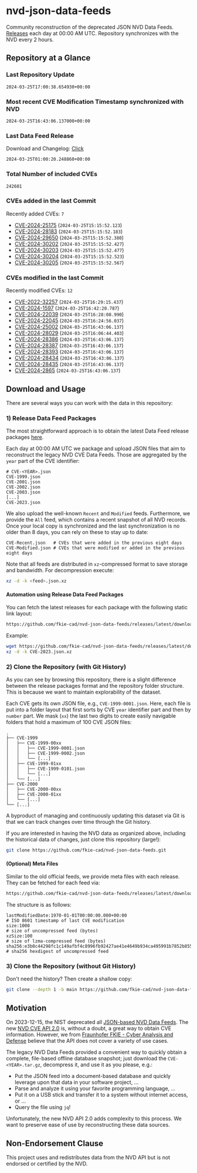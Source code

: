 # nvd-json-data-feeds

Community reconstruction of the deprecated JSON NVD Data Feeds. 
[Releases](https://github.com/fkie-cad/nvd-json-data-feeds/releases/latest) each day at 00:00 AM UTC.
Repository synchronizes with the NVD every 2 hours.

## Repository at a Glance

### Last Repository Update

```plain
2024-03-25T17:00:38.654930+00:00
```

### Most recent CVE Modification Timestamp synchronized with NVD

```plain
2024-03-25T16:43:06.137000+00:00
```

### Last Data Feed Release

Download and Changelog: [Click](https://github.com/fkie-cad/nvd-json-data-feeds/releases/latest)

```plain
2024-03-25T01:00:20.248860+00:00
```

### Total Number of included CVEs

```plain
242601
```

### CVEs added in the last Commit

Recently added CVEs: `7`

* [CVE-2024-25175](CVE-2024/CVE-2024-251xx/CVE-2024-25175.json) (`2024-03-25T15:15:52.123`)
* [CVE-2024-28183](CVE-2024/CVE-2024-281xx/CVE-2024-28183.json) (`2024-03-25T15:15:52.183`)
* [CVE-2024-29650](CVE-2024/CVE-2024-296xx/CVE-2024-29650.json) (`2024-03-25T15:15:52.380`)
* [CVE-2024-30202](CVE-2024/CVE-2024-302xx/CVE-2024-30202.json) (`2024-03-25T15:15:52.427`)
* [CVE-2024-30203](CVE-2024/CVE-2024-302xx/CVE-2024-30203.json) (`2024-03-25T15:15:52.477`)
* [CVE-2024-30204](CVE-2024/CVE-2024-302xx/CVE-2024-30204.json) (`2024-03-25T15:15:52.523`)
* [CVE-2024-30205](CVE-2024/CVE-2024-302xx/CVE-2024-30205.json) (`2024-03-25T15:15:52.567`)


### CVEs modified in the last Commit

Recently modified CVEs: `12`

* [CVE-2022-32257](CVE-2022/CVE-2022-322xx/CVE-2022-32257.json) (`2024-03-25T16:29:15.437`)
* [CVE-2024-1597](CVE-2024/CVE-2024-15xx/CVE-2024-1597.json) (`2024-03-25T16:42:20.787`)
* [CVE-2024-22039](CVE-2024/CVE-2024-220xx/CVE-2024-22039.json) (`2024-03-25T16:28:08.990`)
* [CVE-2024-22045](CVE-2024/CVE-2024-220xx/CVE-2024-22045.json) (`2024-03-25T16:24:56.037`)
* [CVE-2024-25002](CVE-2024/CVE-2024-250xx/CVE-2024-25002.json) (`2024-03-25T16:43:06.137`)
* [CVE-2024-28029](CVE-2024/CVE-2024-280xx/CVE-2024-28029.json) (`2024-03-25T16:06:44.403`)
* [CVE-2024-28386](CVE-2024/CVE-2024-283xx/CVE-2024-28386.json) (`2024-03-25T16:43:06.137`)
* [CVE-2024-28387](CVE-2024/CVE-2024-283xx/CVE-2024-28387.json) (`2024-03-25T16:43:06.137`)
* [CVE-2024-28393](CVE-2024/CVE-2024-283xx/CVE-2024-28393.json) (`2024-03-25T16:43:06.137`)
* [CVE-2024-28434](CVE-2024/CVE-2024-284xx/CVE-2024-28434.json) (`2024-03-25T16:43:06.137`)
* [CVE-2024-28435](CVE-2024/CVE-2024-284xx/CVE-2024-28435.json) (`2024-03-25T16:43:06.137`)
* [CVE-2024-2865](CVE-2024/CVE-2024-28xx/CVE-2024-2865.json) (`2024-03-25T16:43:06.137`)


## Download and Usage

There are several ways you can work with the data in this repository:

### 1) Release Data Feed Packages

The most straightforward approach is to obtain the latest Data Feed release packages [here](https://github.com/fkie-cad/nvd-json-data-feeds/releases/latest).

Each day at 00:00 AM UTC we package and upload JSON files that aim to reconstruct the legacy NVD CVE Data Feeds.
Those are aggregated by the `year` part of the CVE identifier:

```
# CVE-<YEAR>.json
CVE-1999.json
CVE-2001.json
CVE-2002.json
CVE-2003.json
[...]
CVE-2023.json
```

We also upload the well-known `Recent` and `Modified` feeds.
Furthermore, we provide the `All` feed, which contains a recent snapshot of all NVD records.
Once your local copy is synchronized and the last synchronization is no older than 8 days, you can rely on these to stay up to date:

```plain
CVE-Recent.json   # CVEs that were added in the previous eight days
CVE-Modified.json # CVEs that were modified or added in the previous eight days
```

Note that all feeds are distributed in `xz`-compressed format to save storage and bandwidth.
For decompression execute:

```sh
xz -d -k <feed>.json.xz
```


#### Automation using Release Data Feed Packages

You can fetch the latest releases for each package with the following static link layout:

```sh
https://github.com/fkie-cad/nvd-json-data-feeds/releases/latest/download/CVE-<YEAR>.json.xz
```

Example:

```sh
wget https://github.com/fkie-cad/nvd-json-data-feeds/releases/latest/download/CVE-2023.json.xz
xz -d -k CVE-2023.json.xz
```



### 2) Clone the Repository (with Git History)

As you can see by browsing this repository, there is a slight difference between the release packages format and the repository folder structure.
This is because we want to maintain explorability of the dataset.

Each CVE gets its own JSON file, e.g., `CVE-1999-0001.json`.
Here, each file is put into a folder layout that first sorts by CVE `year` identifier part and then by `number` part.
We mask (`xx`) the last two digits to create easily navigable folders that hold a maximum of 100 CVE JSON files:

```plain
.
├── CVE-1999
│   ├── CVE-1999-00xx
│   │   ├── CVE-1999-0001.json
│   │   ├── CVE-1999-0002.json
│   │   └── [...]
│   ├── CVE-1999-01xx
│   │   ├── CVE-1999-0101.json
│   │   └── [...]
│   └── [...]
├── CVE-2000
│   ├── CVE-2000-00xx
│   ├── CVE-2000-01xx
│   └── [...]
└── [...]
```

A byproduct of managing and continuously updating this dataset via Git is that we can track changes over time through the Git history.

If you are interested in having the NVD data as organized above, including the historical data of changes, just clone this repository (large!):

```sh
git clone https://github.com/fkie-cad/nvd-json-data-feeds.git
```

#### (Optional) Meta Files

Similar to the old official feeds, we provide meta files with each release. They can be fetched for each feed via:

```sh
https://github.com/fkie-cad/nvd-json-data-feeds/releases/latest/download/CVE-<YEAR>.meta
```

The structure is as follows:

```plain
lastModifiedDate:1970-01-01T00:00:00.000+00:00                          # ISO 8601 timestamp of last CVE modification
size:1000                                                               # size of uncompressed feed (bytes)
xzSize:100                                                              # size of lzma-compressed feed (bytes)
sha256:e3b0c44298fc1c149afbf4c8996fb92427ae41e4649b934ca495991b7852b855 # sha256 hexdigest of uncompressed feed
```


### 3) Clone the Repository (without Git History)

Don't need the history? Then create a shallow copy:

```sh
git clone --depth 1 -b main https://github.com/fkie-cad/nvd-json-data-feeds.git
```

## Motivation

On 2023-12-15, the NIST deprecated all [JSON-based NVD Data Feeds](https://nvd.nist.gov/vuln/data-feeds#divRetirementBanner-1).
The new [NVD CVE API 2.0](https://nvd.nist.gov/developers/vulnerabilities) is, without a doubt, a great way to obtain CVE information.
However, we from [Fraunhofer FKIE - Cyber Analysis and Defense](https://www.fkie.fraunhofer.de/en/departments/cad.html) believe that the API does not cover a variety of use cases.

The legacy NVD Data Feeds provided a convenient way to quickly obtain a complete, file-based offline database snapshot; just download the `CVE-<YEAR>.tar.gz`, decompress it, and use it as you please, e.g.:

* Put the JSON feed into a document-based database and quickly leverage upon that data in your software project, ...
* Parse and analyze it using your favorite programming language, ...
* Put it on a USB stick and transfer it to a system without internet access, or ...
* Query the file using `jq`!

Unfortunately, the new NVD API 2.0 adds complexity to this process.
We want to preserve ease of use by reconstructing these data sources.

## Non-Endorsement Clause

This project uses and redistributes data from the NVD API but is not endorsed or certified by the NVD.